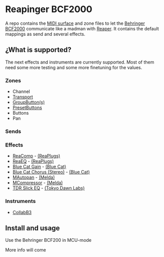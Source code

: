 # Reapinger BCF2000

A repo contains the [MIDI surface][csi-surface] and zone files to let the [Behringer BCF2000](bcf2000) communicate like a madman with [Reaper][reaper].
It contains the default mappings as send and several effects.

## ¿What is supported?

The next effects and instruments are currently supported. Most of them need some more testing and some more finetuning for the values.

### Zones

* Channel
* [Transport](./zones/Transport.md)
* [GroupButton(s)](./zones/Group.md)
* [PresetButtons](./zones/Presets.md)
* Buttons
* Pan


### Sends

### Effects

* [ReaComp](./effects/ReaComp.md) - [(ReaPlugs)][reaplugs]
* [ReaEQ](./effects/ReaEQ.md) - [(ReaPlugs)][reaplugs]
* [Blue Cat Gain](./effects/BlueCatGain.md ) - [(Blue Cat)][bluecat]
* [Blue Cat Chorus (Stereo)](./effects/BlueCatChorusStereo.md) - [(Blue Cat)][bluecat]
* [MAutopan](./effects/MAutopan.md) - [(Melda)][melda]
* [MCompressor](./effects/MCompressor.md) - [(Melda)][melda]
* [TDR Slick EQ](./effects/SlickEQ.md) - [(Tokyo Dawn Labs)](tdr)

### Instruments

* [CollabB3](https://sampleson.com/collab3-free-tonewheel-organ.html)

## Install and usage

Use the Behringer BCF200 in MCU-mode

More info will come

[reaper]: https://reaper.fm
[csi-surface]: https://github.com/malcolmgroves/reaper_csi/wiki/Defining-Control-Surface-Capabilities
[bcf2000]: https://www.behringer.com/Categories/Behringer/Computer-Audio/Desktop-Controllers/BCF2000/p/P0246#googtrans(en|en)
[reaplugs]: http://reaper.fm/reaplugs/
[bluecat]: https://www.bluecataudio.com/Products/Bundle_FreewarePack/
[melda]: https://www.meldaproduction.com/MFreeFXBundle
[tdr]: https://www.tokyodawn.net/tokyo-dawn-labs/
